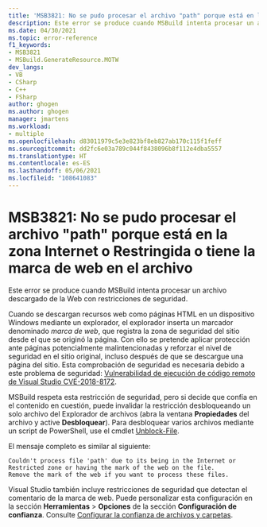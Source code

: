 ```yaml
---
title: 'MSB3821: No se pudo procesar el archivo "path" porque está en la zona Internet o Restringida o tiene la marca de web en el archivo'
description: Este error se produce cuando MSBuild intenta procesar un archivo descargado de la Web con restricciones de seguridad.
ms.date: 04/30/2021
ms.topic: error-reference
f1_keywords:
- MSB3821
- MSBuild.GenerateResource.MOTW
dev_langs:
- VB
- CSharp
- C++
- FSharp
author: ghogen
ms.author: ghogen
manager: jmartens
ms.workload:
- multiple
ms.openlocfilehash: d83011979c5e3e823bf8eb827ab170c115f1feff
ms.sourcegitcommit: dd2fc6e03a789c044f8438096b8f112e4dba5557
ms.translationtype: HT
ms.contentlocale: es-ES
ms.lasthandoff: 05/06/2021
ms.locfileid: "108641083"
---
```

# <a name="msb3821-couldnt-process-file-path-due-to-its-being-in-the-internet-or-restricted-zone-or-having-the-mark-of-the-web-on-the-file"></a>MSB3821: No se pudo procesar el archivo "path" porque está en la zona Internet o Restringida o tiene la marca de web en el archivo

Este error se produce cuando MSBuild intenta procesar un archivo descargado de la Web con restricciones de seguridad.

Cuando se descargan recursos web como páginas HTML en un dispositivo Windows mediante un explorador, el explorador inserta un marcador denominado *marca de web*, que registra la zona de seguridad del sitio desde el que se originó la página. Con ello se pretende aplicar protección ante páginas potencialmente malintencionadas y reforzar el nivel de seguridad en el sitio original, incluso después de que se descargue una página del sitio. Esta comprobación de seguridad es necesaria debido a este problema de seguridad: [Vulnerabilidad de ejecución de código remoto de Visual Studio CVE-2018-8172](https://msrc.microsoft.com/update-guide/en-US/vulnerability/CVE-2018-8172).

 MSBuild respeta esta restricción de seguridad, pero si decide que confía en el contenido en cuestión, puede invalidar la restricción desbloqueando un solo archivo del Explorador de archivos (abra la ventana **Propiedades** del archivo y active **Desbloquear**). Para desbloquear varios archivos mediante un script de PowerShell, use el cmdlet [Unblock-File](https://docs.microsoft.com/powershell/module/microsoft.powershell.utility/unblock-file).

El mensaje completo es similar al siguiente:

```output
Couldn't process file 'path' due to its being in the Internet or Restricted zone or having the mark of the web on the file.
Remove the mark of the web if you want to process these files.
```

Visual Studio también incluye restricciones de seguridad que detectan el comentario de la marca de web. Puede personalizar esta configuración en la sección **Herramientas** > **Opciones** de la sección **Configuración de confianza**. Consulte [Configurar la confianza de archivos y carpetas](../../ide/reference/trust-settings.md).
